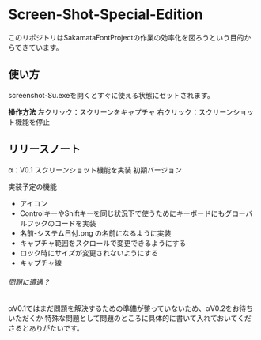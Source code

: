 # Screen-Shot-Special-Edition

このリポジトリはSakamataFontProjectの作業の効率化を図ろうという目的からできています。

## 使い方
screenshot-Su.exeを開くとすぐに使える状態にセットされます。

**操作方法**
左クリック：スクリーンをキャプチャ
右クリック：スクリーンショット機能を停止


## リリースノート
α：V0.1
スクリーンショット機能を実装
初期バージョン

実装予定の機能
- アイコン
- ControlキーやShiftキーを同じ状況下で使うためにキーボードにもグローバルフックのコードを実装
- 名前-システム日付.png の名前になるように実装
- キャプチャ範囲をスクロールで変更できるようにする
- ロック時にサイズが変更されないようにする
- キャプチャ線

###### 問題に遭遇？
αV0.1ではまだ問題を解決するための準備が整っていないため、αV0.2をお待ちいただくか
特殊な問題として問題のところに具体的に書いて入れておいてくださるとありがたいです。

